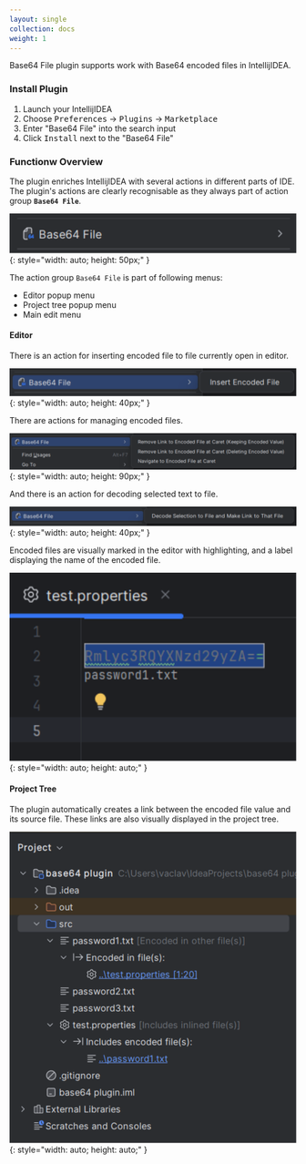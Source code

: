 ```yaml
---
layout: single
collection: docs
weight: 1
---
```


Base64 File plugin supports work with Base64 encoded files in IntellijIDEA.

### Install Plugin

1. Launch your IntellijIDEA
2. Choose <kbd>Preferences</kbd> &rarr; <kbd>Plugins</kbd> &rarr; <kbd>Marketplace</kbd>
3. Enter "Base64 File" into the search input
4. Click <kbd>Install</kbd> next to the "Base64 File"

### Functionw Overview

The plugin enriches IntellijIDEA with several actions in different parts of IDE. The plugin's actions are clearly
recognisable as they always part of action group __`Base64 File`__.

![](/assets/images/screenshot/action_group.svg){: style="width: auto; height: 50px;" }

The action group `Base64 File` is part of following menus:

* Editor popup menu
* Project tree popup menu
* Main edit menu

#### Editor

There is an action for inserting encoded file to file currently open in editor.

![](/assets/images/screenshot/editor/action_insert_encoded_file.svg){: style="width: auto; height: 40px;" }

There are actions for managing encoded files.

![](/assets/images/screenshot/editor/actions_encoded_file.svg){: style="width: auto; height: 90px;" }

And there is an action for decoding selected text to file.

![](/assets/images/screenshot/editor/action_decode_selection_to_file.svg){: style="width: auto; height: 40px;" }

Encoded files are visually marked in the editor with highlighting, and a label displaying the name of the encoded file.

![](/assets/images/screenshot/editor/encoded_file_visual_representation.svg){: style="width: auto; height: auto;" }

#### Project Tree

The plugin automatically creates a link between the encoded file value and its source file. These links are also
visually displayed in the project tree.

![](/assets/images/screenshot/project_tree/project_tree_links.svg){: style="width: auto; height: auto;" }





